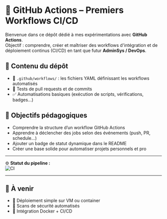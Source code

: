 # 🤖 GitHub Actions – Premiers Workflows CI/CD

Bienvenue dans ce dépôt dédié à mes expérimentations avec **GitHub Actions**.  
Objectif : comprendre, créer et maîtriser des workflows d'intégration et de déploiement continus (CI/CD) en tant que futur **AdminSys / DevOps**.

## 🚀 Contenu du dépôt

- 📁 `.github/workflows/` : les fichiers YAML définissant les workflows automatisés
- 🧪 Tests de pull requests et de commits
- ✅ Automatisations basiques (exécution de scripts, vérifications, badges...)

## 🎯 Objectifs pédagogiques

- Comprendre la structure d’un workflow GitHub Actions
- Apprendre à déclencher des jobs selon des événements (push, PR, schedule…)
- Ajouter un badge de statut dynamique dans le README
- Créer une base solide pour automatiser projets personnels et pro

---

⚙️ **Statut du pipeline :**  
![CI](https://github.com/loicpgs/github-actions/actions/workflows/ci.yml/badge.svg)

---

## 📌 À venir

- 🚧 Déploiement simple sur VM ou container
- 🔐 Scans de sécurité automatisés
- 🐳 Intégration Docker + CI/CD
